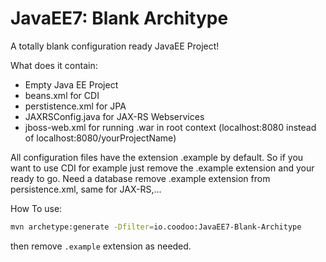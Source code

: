 # JavaEE7: Blank Architype
A totally blank configuration ready JavaEE Project!

What does it contain:
- Empty Java EE Project
- beans.xml for CDI
- perstistence.xml for JPA
- JAXRSConfig.java for JAX-RS Webservices
- jboss-web.xml for running .war in root context (localhost:8080 instead of localhost:8080/yourProjectName)

All configuration files have the extension .example by default.
So if you want to use CDI for example just remove the .example extension and your ready to go.
Need a database remove .example extension from persistence.xml, same for JAX-RS,...

How To use:
```sh
mvn archetype:generate -Dfilter=io.coodoo:JavaEE7-Blank-Architype
```
then remove ```.example``` extension as needed.
